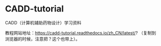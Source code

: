 # CADD-tutorial
CADD（计算机辅助药物设计）学习资料

教程网站地址：https://cadd-tutorial.readthedocs.io/zh_CN/latest/? （复制到浏览器的时候，注意把？这个也带上）。
